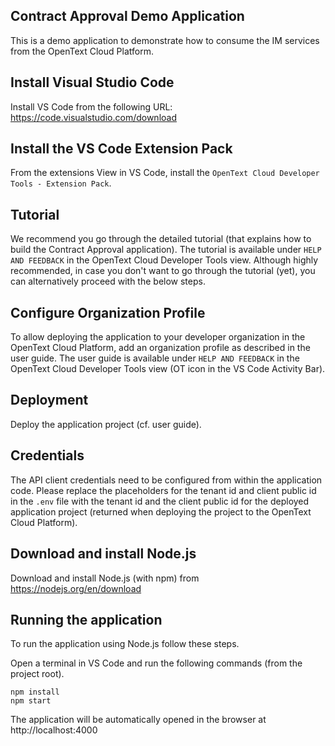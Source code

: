 Contract Approval Demo Application
--------

This is a demo application to demonstrate how to consume the IM services from the OpenText Cloud Platform.

## Install Visual Studio Code

Install VS Code from the following URL: https://code.visualstudio.com/download

## Install the VS Code Extension Pack

From the extensions View in VS Code, install the `OpenText Cloud Developer Tools - Extension Pack`.

## Tutorial
We recommend you go through the detailed tutorial (that explains how to build the Contract Approval application). The tutorial is available under `HELP AND FEEDBACK` in the OpenText Cloud Developer Tools view.
Although highly recommended, in case you don't want to go through the tutorial (yet), you can alternatively proceed with the below steps.

## Configure Organization Profile

To allow deploying the application to your developer organization in the OpenText Cloud Platform, add an organization profile as described in the user guide. The user guide is available under `HELP AND FEEDBACK` in the OpenText Cloud Developer Tools view (OT icon in the VS Code Activity Bar). 

## Deployment

Deploy the application project (cf. user guide).

## Credentials

The API client credentials need to be configured from within the application code. Please replace the placeholders for the tenant id and client public id in the `.env` file with the tenant id and the client public id for the deployed application project (returned when deploying the project to the OpenText Cloud Platform).
  
## Download and install Node.js

Download and install Node.js (with npm) from https://nodejs.org/en/download

## Running the application

To run the application using Node.js follow these steps.

Open a terminal in VS Code and run the following commands (from the project root).

```
npm install
npm start
```

The application will be automatically opened in the browser at http://localhost:4000
